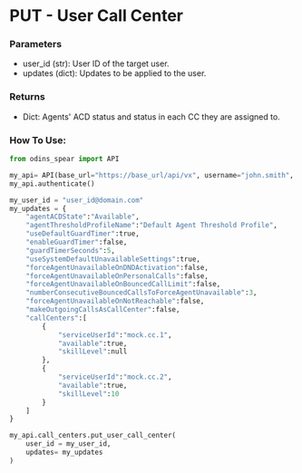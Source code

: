 # PUT - User Call Center

### Parameters&#x20;

* user\_id (str): User ID of the target user.&#x20;
* updates (dict): Updates to be applied to the user.

### Returns

* Dict: Agents' ACD status and status in each CC they are assigned to.

### How To Use:

```python
from odins_spear import API

my_api= API(base_url="https://base_url/api/vx", username="john.smith", password="ODIN_INSTANCE_1")
my_api.authenticate()

my_user_id = "user_id@domain.com"
my_updates = {
	"agentACDState":"Available",
	"agentThresholdProfileName":"Default Agent Threshold Profile",
	"useDefaultGuardTimer":true,
	"enableGuardTimer":false,
	"guardTimerSeconds":5,
	"useSystemDefaultUnavailableSettings":true,
	"forceAgentUnavailableOnDNDActivation":false,
	"forceAgentUnavailableOnPersonalCalls":false,
	"forceAgentUnavailableOnBouncedCallLimit":false,
	"numberConsecutiveBouncedCallsToForceAgentUnavailable":3,
	"forceAgentUnavailableOnNotReachable":false,
	"makeOutgoingCallsAsCallCenter":false,
	"callCenters":[
		{
			"serviceUserId":"mock.cc.1",
			"available":true,
			"skillLevel":null
		},
		{
			"serviceUserId":"mock.cc.2",
			"available":true,
			"skillLevel":10
		}
	]
}

my_api.call_centers.put_user_call_center(
    user_id = my_user_id,
    updates= my_updates 
)
```
